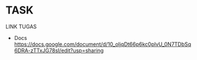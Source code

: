 # TASK
LINK TUGAS

- Docs https://docs.google.com/document/d/10_oljqDt66p6kc0plvU_0N7TDbSq6DRA-zTTxJG78sI/edit?usp=sharing

